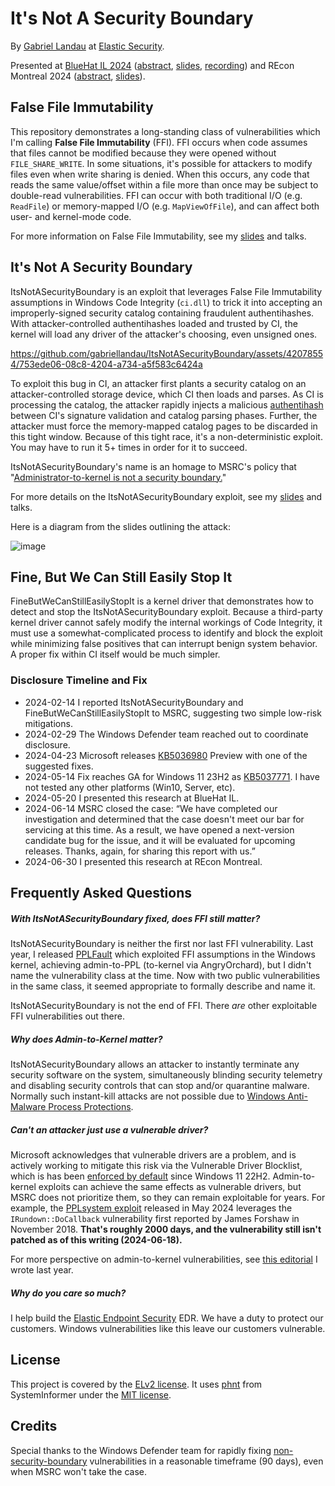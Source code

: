 # It's Not A Security Boundary

By [Gabriel Landau](https://twitter.com/GabrielLandau) at [Elastic Security](https://www.elastic.co/security-labs/).

Presented at [BlueHat IL 2024](https://x.com/BlueHatIL/status/1792626026230456546) ([abstract](https://x.com/GabrielLandau/status/1782400617836875956), [slides](Slides/BlueHatIL%202024%20-%20Smoke%20and%20Mirrors%20-%20Driver%20Signatures%20Are%20Optional.pdf), [recording](https://www.youtube.com/watch?v=1LvOFU1u-eo)) and REcon Montreal 2024 ([abstract](https://cfp.recon.cx/recon2024/talk/337QFH/), [slides](Slides/REcon%20Montreal%202024%20Smoke%20and%20Mirrors%20-%20Driver%20Signatures%20Are%20Optional.pdf)).

## False File Immutability

This repository demonstrates a long-standing class of vulnerabilities which I'm calling **False File Immutability** (FFI).  FFI occurs when code assumes that files cannot be modified because they were opened without `FILE_SHARE_WRITE`.  In some situations, it's possible for attackers to modify files even when write sharing is denied.  When this occurs, any code that reads the same value/offset within a file more than once may be subject to double-read vulnerabilities.  FFI can occur with both traditional I/O (e.g. `ReadFile`) or memory-mapped I/O (e.g. `MapViewOfFile`), and can affect both user- and kernel-mode code.

For more information on False File Immutability, see my [slides](/Slides) and talks.

## It's Not A Security Boundary

ItsNotASecurityBoundary is an exploit that leverages False File Immutability assumptions in Windows Code Integrity (`ci.dll`) to trick it into accepting an improperly-signed security catalog containing fraudulent authentihashes.  With attacker-controlled authentihashes loaded and trusted by CI, the kernel will load any driver of the attacker's choosing, even unsigned ones.

https://github.com/gabriellandau/ItsNotASecurityBoundary/assets/42078554/753ede06-08c8-4204-a734-a5f583c6424a

To exploit this bug in CI, an attacker first plants a security catalog on an attacker-controlled storage device, which CI then loads and parses.  As CI is processing the catalog, the attacker rapidly injects a malicious [authentihash](https://virustotal.readme.io/reference/authentihash) between CI's signature validation and catalog parsing phases.  Further, the attacker must force the memory-mapped catalog pages to be discarded in this tight window.  Because of this tight race, it's a non-deterministic exploit.  You may have to run it 5+ times in order for it to succeed.

ItsNotASecurityBoundary's name is an homage to MSRC's policy that "[Administrator-to-kernel is not a security boundary.](https://www.microsoft.com/en-us/msrc/windows-security-servicing-criteria)"

For more details on the ItsNotASecurityBoundary exploit, see my [slides](/Slides) and talks.

Here is a diagram from the slides outlining the attack:

![image](https://github.com/gabriellandau/ItsNotASecurityBoundary/assets/42078554/82c16f4a-d112-46e0-a1e1-428203b58eb7)

## Fine, But We Can Still Easily Stop It

FineButWeCanStillEasilyStopIt is a kernel driver that demonstrates how to detect and stop the ItsNotASecurityBoundary exploit.  Because a third-party kernel driver cannot safely modify the internal workings of Code Integrity, it must use a somewhat-complicated process to identify and block the exploit while minimizing false positives that can interrupt benign system behavior.  A proper fix within CI itself would be much simpler.

### Disclosure Timeline and Fix

* 2024-02-14 I reported ItsNotASecurityBoundary and FineButWeCanStillEasilyStopIt to MSRC, suggesting two simple low-risk mitigations.
* 2024-02-29 The Windows Defender team reached out to coordinate disclosure.
* 2024-04-23 Microsoft releases [KB5036980](https://support.microsoft.com/en-us/topic/april-23-2024-kb5036980-os-builds-22621-3527-and-22631-3527-preview-5a0d6c49-e42e-4eb4-8541-33a7139281ed) Preview with one of the suggested fixes.
* 2024-05-14 Fix reaches GA for Windows 11 23H2 as [KB5037771](https://support.microsoft.com/en-us/topic/may-14-2024-kb5037771-os-builds-22621-3593-and-22631-3593-e633ff2f-a021-4abb-bd2e-7f3687f166fe).  I have not tested any other platforms (Win10, Server, etc).
* 2024-05-20 I presented this research at BlueHat IL.
* 2024-06-14 MSRC closed the case: “We have completed our investigation and determined that the case doesn't meet our bar for servicing at this time. As a result, we have opened a next-version candidate bug for the issue, and it will be evaluated for upcoming releases. Thanks, again, for sharing this report with us.”
* 2024-06-30 I presented this research at REcon Montreal.

## Frequently Asked Questions

##### With ItsNotASecurityBoundary fixed, does FFI still matter?

ItsNotASecurityBoundary is neither the first nor last FFI vulnerability.  Last year, I released [PPLFault](https://github.com/gabriellandau/PPLFault) which exploited FFI assumptions in the Windows kernel, achieving admin-to-PPL (to-kernel via AngryOrchard), but I didn't name the vulnerability class at the time.  Now with two public vulnerabilities in the same class, it seemed appropriate to formally describe and name it.

ItsNotASecurityBoundary is not the end of FFI.  There _are_ other exploitable FFI vulnerabilities out there.

##### Why does Admin-to-Kernel matter?

ItsNotASecurityBoundary allows an attacker to instantly terminate any security software on the system, simultaneously blinding security telemetry and disabling security controls that can stop and/or quarantine malware.  Normally such instant-kill attacks are not possible due to [Windows Anti-Malware Process Protections](https://learn.microsoft.com/en-us/windows/win32/services/protecting-anti-malware-services-).

##### Can't an attacker just use a vulnerable driver?

Microsoft acknowledges that vulnerable drivers are a problem, and is actively working to mitigate this risk via the Vulnerable Driver Blocklist, which is has been [enforced by default](https://learn.microsoft.com/en-us/windows/security/application-security/application-control/windows-defender-application-control/design/microsoft-recommended-driver-block-rules#microsoft-vulnerable-driver-blocklist) since Windows 11 22H2.  Admin-to-kernel exploits can achieve the same effects as vulnerable drivers, but MSRC does not prioritize them, so they can remain exploitable for years.  For example, the [PPLsystem exploit](https://github.com/Slowerzs/PPLSystem) released in May 2024 leverages the `IRundown::DoCallback` vulnerability first reported by James Forshaw in November 2018.  **That's roughly 2000 days, and the vulnerability still isn't patched as of this writing (2024-06-18).**

For more perspective on admin-to-kernel vulnerabilities, see [this editorial](https://www.elastic.co/security-labs/forget-vulnerable-drivers-admin-is-all-you-need) I wrote last year.

##### Why do you care so much?

I help build the [Elastic Endpoint Security](https://www.elastic.co/security/endpoint-security) EDR.  We have a duty to protect our customers.  Windows vulnerabilities like this leave our customers vulnerable.

## License

This project is covered by the [ELv2 license](LICENSE.txt).  It uses [phnt](https://github.com/winsiderss/systeminformer/tree/25846070780183848dc8d8f335a54fa6e636e281/phnt) from SystemInformer under the [MIT license]([phnt/LICENSE.txt](https://github.com/winsiderss/systeminformer/blob/25846070780183848dc8d8f335a54fa6e636e281/LICENSE.txt)).

## Credits
Special thanks to the Windows Defender team for rapidly fixing [non-security-boundary](https://www.microsoft.com/en-us/msrc/windows-security-servicing-criteria) vulnerabilities in a reasonable timeframe (90 days), even when MSRC won't take the case.
